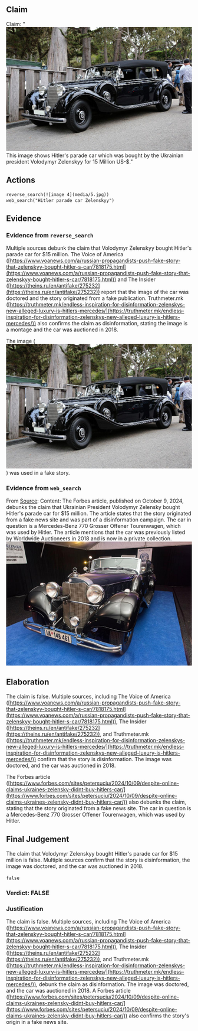 ## Claim
Claim: "![image 4](media/5.jpg) This image shows Hitler's parade car which was bought by the Ukrainian president Volodymyr Zelenskyy for 15 Million US-$."

## Actions
```
reverse_search(![image 4](media/5.jpg))
web_search("Hitler parade car Zelenskyy")
```

## Evidence
### Evidence from `reverse_search`
Multiple sources debunk the claim that Volodymyr Zelenskyy bought Hitler's parade car for $15 million. The Voice of America ([https://www.voanews.com/a/russian-propagandists-push-fake-story-that-zelenskyy-bought-hitler-s-car/7818175.html](https://www.voanews.com/a/russian-propagandists-push-fake-story-that-zelenskyy-bought-hitler-s-car/7818175.html)) and The Insider ([https://theins.ru/en/antifake/275232](https://theins.ru/en/antifake/275232)) report that the image of the car was doctored and the story originated from a fake publication. Truthmeter.mk ([https://truthmeter.mk/endless-inspiration-for-disinformation-zelenskys-new-alleged-luxury-is-hitlers-mercedes/](https://truthmeter.mk/endless-inspiration-for-disinformation-zelenskys-new-alleged-luxury-is-hitlers-mercedes/)) also confirms the claim as disinformation, stating the image is a montage and the car was auctioned in 2018.

The image (![image 4](media/5.jpg)) was used in a fake story.


### Evidence from `web_search`
From [Source](https://www.forbes.com/sites/petersuciu/2024/10/09/despite-online-claims-ukraines-zelensky-didnt-buy-hitlers-car/): 
Content: The Forbes article, published on October 9, 2024, debunks the claim that Ukrainian President Volodymyr Zelensky bought Hitler's parade car for $15 million. The article states that the story originated from a fake news site and was part of a disinformation campaign. The car in question is a Mercedes-Benz 770 Grosser Offener Tourenwagen, which was used by Hitler. The article mentions that the car was previously listed by Worldwide Auctioneers in 2018 and is now in a private collection. ![image 199](media/2025-08-06_17-31-1754501509-312072.jpg)


## Elaboration
The claim is false. Multiple sources, including The Voice of America ([https://www.voanews.com/a/russian-propagandists-push-fake-story-that-zelenskyy-bought-hitler-s-car/7818175.html](https://www.voanews.com/a/russian-propagandists-push-fake-story-that-zelenskyy-bought-hitler-s-car/7818175.html)), The Insider ([https://theins.ru/en/antifake/275232](https://theins.ru/en/antifake/275232)), and Truthmeter.mk ([https://truthmeter.mk/endless-inspiration-for-disinformation-zelenskys-new-alleged-luxury-is-hitlers-mercedes/](https://truthmeter.mk/endless-inspiration-for-disinformation-zelenskys-new-alleged-luxury-is-hitlers-mercedes/)) confirm that the story is disinformation. The image was doctored, and the car was auctioned in 2018.

The Forbes article ([https://www.forbes.com/sites/petersuciu/2024/10/09/despite-online-claims-ukraines-zelensky-didnt-buy-hitlers-car/](https://www.forbes.com/sites/petersuciu/2024/10/09/despite-online-claims-ukraines-zelensky-didnt-buy-hitlers-car/)) also debunks the claim, stating that the story originated from a fake news site. The car in question is a Mercedes-Benz 770 Grosser Offener Tourenwagen, which was used by Hitler.


## Final Judgement
The claim that Volodymyr Zelenskyy bought Hitler's parade car for $15 million is false. Multiple sources confirm that the story is disinformation, the image was doctored, and the car was auctioned in 2018.

`false`

### Verdict: FALSE

### Justification
The claim is false. Multiple sources, including The Voice of America ([https://www.voanews.com/a/russian-propagandists-push-fake-story-that-zelenskyy-bought-hitler-s-car/7818175.html](https://www.voanews.com/a/russian-propagandists-push-fake-story-that-zelenskyy-bought-hitler-s-car/7818175.html)), The Insider ([https://theins.ru/en/antifake/275232](https://theins.ru/en/antifake/275232)), and Truthmeter.mk ([https://truthmeter.mk/endless-inspiration-for-disinformation-zelenskys-new-alleged-luxury-is-hitlers-mercedes/](https://truthmeter.mk/endless-inspiration-for-disinformation-zelenskys-new-alleged-luxury-is-hitlers-mercedes/)), debunk the claim as disinformation. The image was doctored, and the car was auctioned in 2018. A Forbes article ([https://www.forbes.com/sites/petersuciu/2024/10/09/despite-online-claims-ukraines-zelensky-didnt-buy-hitlers-car/](https://www.forbes.com/sites/petersuciu/2024/10/09/despite-online-claims-ukraines-zelensky-didnt-buy-hitlers-car/)) also confirms the story's origin in a fake news site.
